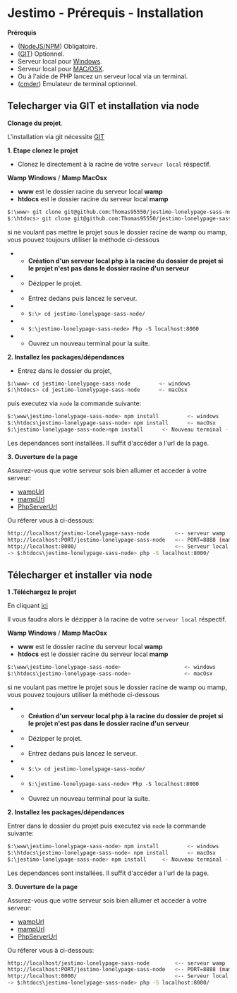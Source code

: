 Jestimo - Prérequis - Installation
======================

**Prérequis**
- ([NodeJS/NPM](https://nodejs.org/en/)) Obligatoire.
- ([GIT](https://git-scm.com/downloads)) Optionnel.
- Serveur local pour [Windows](http://www.wampserver.com/).
- Serveur local pour [MAC/OSX](https://www.mamp.info/en/downloads/).
- Ou à l'aide de PHP lancez un serveur local via un terminal.
- ([cmder](http://cmder.net/)) Emulateur de terminal optionnel.

Telecharger via GIT et installation via node
--------------------
**Clonage du projet**.

 L'installation via git nécessite [GIT](https://git-scm.com/downloads) 
 
**1. Etape clonez le projet**
- Clonez le directement à la racine de votre `serveur local` réspectif.

**Wamp Windows** / **Mamp MacOsx**
- **www** est le dossier racine du serveur local **wamp**
- **htdocs** est le dossier racine du serveur local **mamp**

```bash
$:\www> git clone git@github.com:Thomas95550/jestimo-lonelypage-sass-node.git       <- windows
$:\htdocs> git clone git@github.com:Thomas95550/jestimo-lonelypage-sass-node.git    <- macOsx
```

si ne voulant pas mettre le projet sous le dossier racine de wamp ou mamp, vous pouvez toujours utiliser la méthode ci-dessous
- - **Création d'un serveur local php à la racine du dossier de projet si le projet n'est pas dans le dossier racine d'un serveur**
- - Dézipper le projet.
- - Entrez dedans puis lancez le serveur.
- - ```$:\> cd jestimo-lonelypage-sass-node/```
- - ```$:\jestimo-lonelypage-sass-node> Php -S localhost:8000```
- - Ouvrez un nouveau terminal pour la suite.

**2. Installez les packages/dépendances** 

- Entrez dans le dossier du projet,
 
```bash 
$:\www> cd jestimo-lonelypage-sass-node         <- windows
$:\htdocs> cd jestimo-lonelypage-sass-node      <- macOsx 
```
 
 puis executez via `node` la commande suivante:

```bash
$:\www\jestimo-lonelypage-sass-node> npm install         <- windows
$:\htdocs\jestimo-lonelypage-sass-node> npm install      <- macOsx
$:\jestimo-lonelypage-sass-node>npm install      <- Nouveau terminal - Serveur local Php
```

Les dependances sont installées.
Il suffit d'accéder a l'url de la page.

**3. Ouverture de la page**

Assurez-vous que votre serveur sois bien allumer et acceder à votre serveur: 
- [wampUrl](http://localhost/jestimo-lonelypage-sass-node)
- [mampUrl](http://localhost:8888/jestimo-lonelypage-sass-node)
- [PhpServerUrl](http://localhost:8000/)

Ou réferer vous à ci-dessous:
```bash
http://localhost/jestimo-lonelypage-sass-node        <-- serveur wamp
http://localhost:PORT/jestimo-lonelypage-sass-node   <-- PORT=8888 (mamp basic port) 
http://localhost:8000/                               <-- Serveur local   
-> $:htdocs\jestimo-lonelypage-sass-node> php -S localhost:8000/            
```

Télecharger et installer via node
---------------------------------

**1 .Téléchargez le projet**

En cliquant  [ici](https://github.com/Thomas95550/jestimo-lonelypage-sass-node/archive/master.zip)

Il vous faudra alors le dézipper à la racine de votre `serveur local` réspectif.

**Wamp Windows** / **Mamp MacOsx** 
- **www** est le dossier racine du serveur local **wamp**
- **htdocs** est le dossier racine du serveur local **mamp**

```bash
$:\www\jestimo-lonelypage-sass-node>                    <- windows
$:\htdocs\jestimo-lonelypage-sass-node>                 <- macOsx
```

si ne voulant pas mettre le projet sous le dossier racine de wamp ou mamp, vous pouvez toujours utiliser la méthode ci-dessous
- - **Création d'un serveur local php à la racine du dossier de projet si le projet n'est pas dans le dossier racine d'un serveur**
- - Dézipper le projet.
- - Entrez dedans puis lancez le serveur.
- - ```$:\> cd jestimo-lonelypage-sass-node/```
- - ```$:\jestimo-lonelypage-sass-node> Php -S localhost:8000```
- - Ouvrez un nouveau terminal pour la suite.

**2. Installez les packages/dépendances** 

Entrer dans le dossier du projet puis executez via `node` la commande suivante:

```bash
$:\www\jestimo-lonelypage-sass-node> npm install         <- windows
$:\htdocs\jestimo-lonelypage-sass-node> npm install      <- macOsx
$:\jestimo-lonelypage-sass-node> npm install     <- Nouveau terminal - Serveur local Php
```

Les dependances sont installées.
Il suffit d'accéder a l'url de la page.


**3. Ouverture de la page**

Assurez-vous que votre serveur sois bien allumer et acceder à votre serveur: 
- [wampUrl](http://localhost/jestimo-lonelypage-sass-node)
- [mampUrl](http://localhost:8888/jestimo-lonelypage-sass-node)
- [PhpServerUrl](http://localhost:8000/)

Ou réferer vous à ci-dessous:
```bash
http://localhost/jestimo-lonelypage-sass-node        <-- serveur wamp
http://localhost:PORT/jestimo-lonelypage-sass-node   <-- PORT=8888 (mamp basic port) 
http://localhost:8000/                               <-- Serveur local   
-> $:htdocs\jestimo-lonelypage-sass-node> php -S localhost:8000/
```